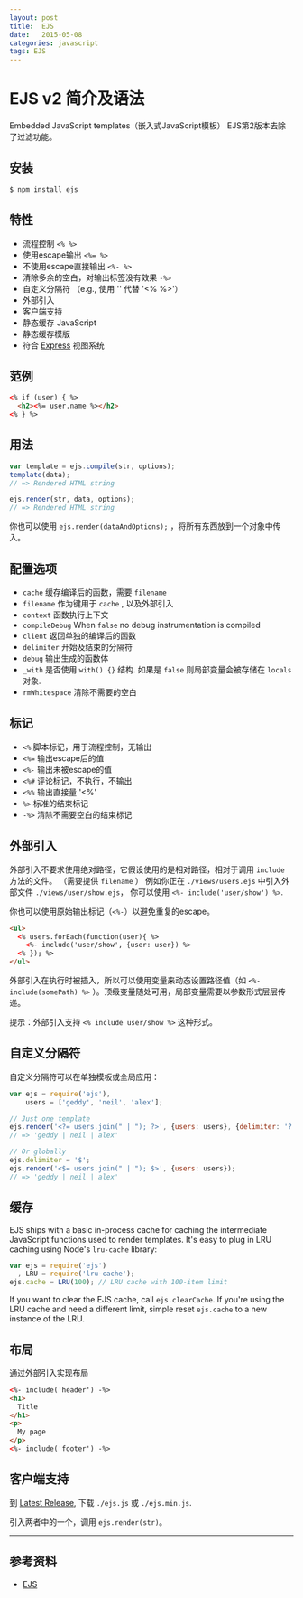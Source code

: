 ```yaml
---
layout: post
title:  EJS
date:   2015-05-08
categories: javascript
tags: EJS
---
```

# EJS v2 简介及语法

Embedded JavaScript templates（嵌入式JavaScript模板）
EJS第2版本去除了过滤功能。

## 安装

```bash
$ npm install ejs
```

## 特性

  * 流程控制 `<% %>`
  * 使用escape输出 `<%= %>`
  * 不使用escape直接输出 `<%- %>`
  * 清除多余的空白，对输出标签没有效果 `-%>` 
  * 自定义分隔符 （e.g., 使用 '<? ?>' 代替 '<% %>'）
  * 外部引入
  * 客户端支持
  * 静态缓存 JavaScript
  * 静态缓存模版
  * 符合 [Express](http://expressjs.com) 视图系统

## 范例

```html
<% if (user) { %>
  <h2><%= user.name %></h2>
<% } %>
```

## 用法

```javascript
var template = ejs.compile(str, options);
template(data);
// => Rendered HTML string

ejs.render(str, data, options);
// => Rendered HTML string
```

你也可以使用 `ejs.render(dataAndOptions);` ，将所有东西放到一个对象中传入。

## 配置选项

  - `cache`           缓存编译后的函数，需要 `filename`
  - `filename`        作为键用于 `cache` , 以及外部引入
  - `context`         函数执行上下文
  - `compileDebug`    When `false` no debug instrumentation is compiled
  - `client`          返回单独的编译后的函数
  - `delimiter`       开始及结束的分隔符
  - `debug`           输出生成的函数体
  - `_with`           是否使用 `with() {}` 结构. 如果是 `false` 则局部变量会被存储在 `locals` 对象.
  - `rmWhitespace`    清除不需要的空白

## 标记

  - `<%`              脚本标记，用于流程控制，无输出
  - `<%=`             输出escape后的值
  - `<%-`             输出未被escape的值
  - `<%#`             评论标记，不执行，不输出
  - `<%%`             输出直接量 '<%'
  - `%>`              标准的结束标记
  - `-%>`             清除不需要空白的结束标记

## 外部引入

外部引入不要求使用绝对路径，它假设使用的是相对路径，相对于调用 `include` 方法的文件。 （需要提供
`filename` ） 例如你正在 `./views/users.ejs` 中引入外部文件 `./views/user/show.ejs`，
你可以使用 `<%- include('user/show') %>`.

你也可以使用原始输出标记（`<%-`）以避免重复的escape。

```html
<ul>
  <% users.forEach(function(user){ %>
    <%- include('user/show', {user: user}) %>
  <% }); %>
</ul>
```

外部引入在执行时被插入，所以可以使用变量来动态设置路径值（如 `<%- include(somePath) %>` ）。顶级变量随处可用，局部变量需要以参数形式层层传递。

提示：外部引入支持 `<% include user/show %>` 这种形式。

## 自定义分隔符

自定义分隔符可以在单独模板或全局应用：

```javascript
var ejs = require('ejs'),
    users = ['geddy', 'neil', 'alex'];

// Just one template
ejs.render('<?= users.join(" | "); ?>', {users: users}, {delimiter: '?'});
// => 'geddy | neil | alex'

// Or globally
ejs.delimiter = '$';
ejs.render('<$= users.join(" | "); $>', {users: users});
// => 'geddy | neil | alex'
```

## 缓存

EJS ships with a basic in-process cache for caching the intermediate JavaScript
functions used to render templates. It's easy to plug in LRU caching using
Node's `lru-cache` library:

```javascript
var ejs = require('ejs')
  , LRU = require('lru-cache');
ejs.cache = LRU(100); // LRU cache with 100-item limit
```

If you want to clear the EJS cache, call `ejs.clearCache`. If you're using the
LRU cache and need a different limit, simple reset `ejs.cache` to a new instance
of the LRU.

## 布局

通过外部引入实现布局

```html
<%- include('header') -%>
<h1>
  Title
</h1>
<p>
  My page
</p>
<%- include('footer') -%>
```

## 客户端支持

到 [Latest Release](https://github.com/mde/ejs/releases/latest), 下载
`./ejs.js` 或 `./ejs.min.js`.

引入两者中的一个，调用 `ejs.render(str)`。

- - -

## 参考资料
* [EJS][EJS]

[EJS]: https://github.com/mde/ejs
